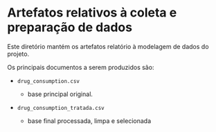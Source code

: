 # Artefatos relativos à coleta e preparação de dados

Este diretório mantém os artefatos relatório à modelagem de dados do projeto. 

Os principais documentos a serem produzidos são:

* `drug_consumption.csv`
	* base principal original.

* `drug_consumption_tratada.csv`
  * base final processada, limpa e selecionada
	
